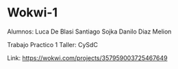 # Wokwi-1
Alumnos: Luca De Blasi
Santiago Sojka
Danilo Diaz Melion

Trabajo Practico 1
Taller: CySdC

Link: https://wokwi.com/projects/357959003725467649
